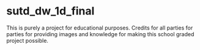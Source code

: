 # sutd_dw_1d_final

This is purely a project for educational purposes. Credits for all parties for parties for providing images and knowledge for making this school graded project possible. 
